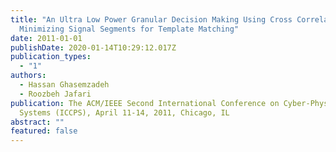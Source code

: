 ```yaml
---
title: "An Ultra Low Power Granular Decision Making Using Cross Correlation:
  Minimizing Signal Segments for Template Matching"
date: 2011-01-01
publishDate: 2020-01-14T10:29:12.017Z
publication_types:
  - "1"
authors:
  - Hassan Ghasemzadeh
  - Roozbeh Jafari
publication: The ACM/IEEE Second International Conference on Cyber-Physical
  Systems (ICCPS), April 11-14, 2011, Chicago, IL
abstract: ""
featured: false
---
```


